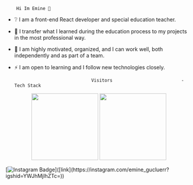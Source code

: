         Hi Im Emine 👋
- ❔ I am a front-end React developer and special education teacher.
- 🌱 I transfer what I learned during the education process to my projects in the most professional way.
- 👯 I am highly motivated, organized, and I can work well, both independently and as part of a team.
- ⚡ I am open to learning and I follow new technologies closely.
 
                                   Visitors                          -                   Tech Stack   
                                                             
<p align="center">
      <img height="180em" src="https://github-readme-stats.vercel.app/api?username=EmineRola&theme=gotham&show_icons=true&count_private=true)"/>
      <img height="180em" src="https://github-readme-stats-eight-theta.vercel.app/api/top-langs/?username=EmineRola&layout=compact&langs_count=8&theme=blue-green"/>
</p>



[![Instagram Badge](https://img.shields.io/badge/-Instagram-C13584?style=flat-quare&labelColor=C13584&logo=instagram&logoColor=white&link=[link](https://instagram.com/emine_gucluerr?igshid=YWJhMjlhZTc=))]([link](https://instagram.com/emine_gucluerr?igshid=YWJhMjlhZTc=)) 
   
